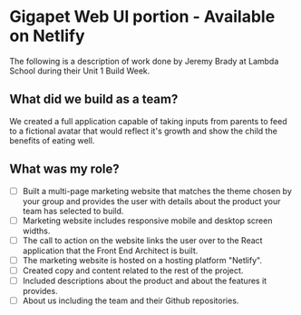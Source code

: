 # Gigapet Web UI portion - Available on Netlify

The following is a description of work done by Jeremy Brady at Lambda School during their Unit 1 Build Week.

## What did we build as a team?
We created a full application capable of taking inputs from parents to feed to a fictional avatar that would reflect it's growth and show the child the benefits of eating well.

## What was my role?
- [ ]  Built a multi-page marketing website that matches the theme chosen by your group and provides the user with details about the product your team has selected to build.
- [ ] Marketing website includes responsive mobile and desktop screen widths.
- [ ]  The call to action on the website links the user over to the React application that the Front End Architect is built.
- [ ]  The marketing website is hosted on a hosting platform "Netlify".
- [ ]  Created copy and content related to the rest of the project.
- [ ]  Included descriptions about the product and about the features it provides. 
- [ ]  About us including the team and their Github repositories.